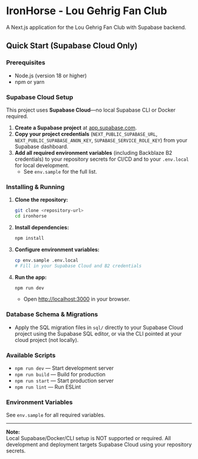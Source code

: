 # IronHorse - Lou Gehrig Fan Club

A Next.js application for the Lou Gehrig Fan Club with Supabase backend.

## Quick Start (Supabase Cloud Only)

### Prerequisites

- Node.js (version 18 or higher)
- npm or yarn

### Supabase Cloud Setup

This project uses **Supabase Cloud**—no local Supabase CLI or Docker required.

1. **Create a Supabase project** at [app.supabase.com](https://app.supabase.com).
2. **Copy your project credentials** (`NEXT_PUBLIC_SUPABASE_URL`, `NEXT_PUBLIC_SUPABASE_ANON_KEY`, `SUPABASE_SERVICE_ROLE_KEY`) from your Supabase dashboard.
3. **Add all required environment variables** (including Backblaze B2 credentials) to your repository secrets for CI/CD and to your `.env.local` for local development.  
   - See `env.sample` for the full list.

### Installing & Running

1. **Clone the repository:**
   ```bash
   git clone <repository-url>
   cd ironhorse
   ```

2. **Install dependencies:**
   ```bash
   npm install
   ```

3. **Configure environment variables:**
   ```bash
   cp env.sample .env.local
   # Fill in your Supabase Cloud and B2 credentials
   ```

4. **Run the app:**
   ```bash
   npm run dev
   ```
   - Open [http://localhost:3000](http://localhost:3000) in your browser.

### Database Schema & Migrations

- Apply the SQL migration files in `sql/` directly to your Supabase Cloud project using the Supabase SQL editor, or via the CLI pointed at your cloud project (not locally).

### Available Scripts

- `npm run dev` — Start development server
- `npm run build` — Build for production
- `npm run start` — Start production server
- `npm run lint` — Run ESLint

### Environment Variables

See `env.sample` for all required variables.

---

**Note:**  
Local Supabase/Docker/CLI setup is NOT supported or required. All development and deployment targets Supabase Cloud using your repository secrets.